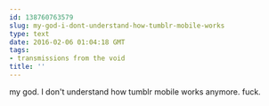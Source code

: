 ```yaml
---
id: 138760763579
slug: my-god-i-dont-understand-how-tumblr-mobile-works
type: text
date: 2016-02-06 01:04:18 GMT
tags:
- transmissions from the void
title: ''
---
```

my god. I don't understand how tumblr mobile works anymore. fuck.